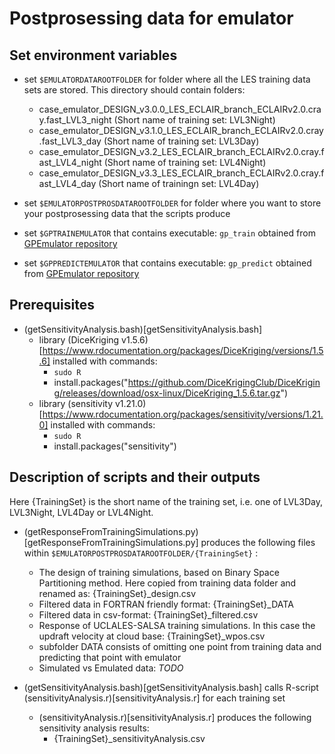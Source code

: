 # Postprosessing data for emulator

## Set environment variables

- set `$EMULATORDATAROOTFOLDER` for folder where all the LES training data sets are stored. This directory should contain folders:
	- case_emulator_DESIGN_v3.0.0_LES_ECLAIR_branch_ECLAIRv2.0.cray.fast_LVL3_night (Short name of training set: LVL3Night)
	- case_emulator_DESIGN_v3.1.0_LES_ECLAIR_branch_ECLAIRv2.0.cray.fast_LVL3_day (Short name of training set: LVL3Day)
	- case_emulator_DESIGN_v3.2_LES_ECLAIR_branch_ECLAIRv2.0.cray.fast_LVL4_night (Short name of training set: LVL4Night)
	- case_emulator_DESIGN_v3.3_LES_ECLAIR_branch_ECLAIRv2.0.cray.fast_LVL4_day (Short name of trainingn set: LVL4Day)

- set `$EMULATORPOSTPROSDATAROOTFOLDER` for folder where you want to store your postprosessing data that the scripts produce

- set `$GPTRAINEMULATOR` that contains executable: `gp_train` obtained from [GPEmulator repository](https://github.com/JaakkoAhola/GPEmulator/programs/emulator_train)
- set `$GPPREDICTEMULATOR` that contains executable: `gp_predict` obtained from [GPEmulator repository](https://github.com/JaakkoAhola/GPEmulator/programs/emulator_predict)


## Prerequisites

- (getSensitivityAnalysis.bash)[getSensitivityAnalysis.bash]
	- library (DiceKriging v1.5.6)[https://www.rdocumentation.org/packages/DiceKriging/versions/1.5.6] installed with commands:
		- `sudo R`
		- install.packages("https://github.com/DiceKrigingClub/DiceKriging/releases/download/osx-linux/DiceKriging_1.5.6.tar.gz")
	- library (sensitivity v1.21.0)[https://www.rdocumentation.org/packages/sensitivity/versions/1.21.0] installed with commands:
		- `sudo R`
		- install.packages("sensitivity")



## Description of scripts and their outputs

Here {TrainingSet} is the short name of the training set, i.e. one of LVL3Day, LVL3Night, LVL4Day or LVL4Night.

- (getResponseFromTrainingSimulations.py)[getResponseFromTrainingSimulations.py] produces the following files within `$EMULATORPOSTPROSDATAROOTFOLDER/{TrainingSet}` :

	- The design of training simulations, based on Binary Space Partitioning method. Here copied from training data folder and renamed as: {TrainingSet}_design.csv
	- Filtered data in FORTRAN friendly format: {TrainingSet}_DATA
	- Filtered data in csv-format: {TrainingSet}_filtered.csv
	- Response of UCLALES-SALSA training simulations. In this case the updraft velocity at cloud base: {TrainingSet}_wpos.csv
	- subfolder DATA consists of omitting one point from training data and predicting that point with emulator
	- Simulated vs Emulated data: *TODO*

- (getSensitivityAnalysis.bash)[getSensitivityAnalysis.bash] calls R-script (sensitivityAnalysis.r)[sensitivityAnalysis.r] for each training set

	- (sensitivityAnalysis.r)[sensitivityAnalysis.r] produces the following sensitivity analysis results:
		- {TrainingSet}_sensitivityAnalysis.csv
